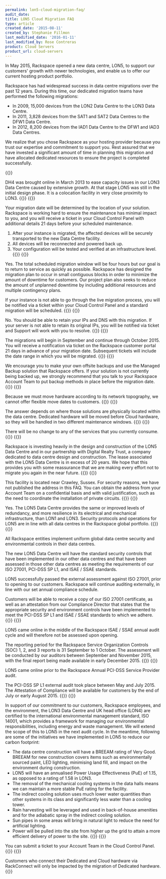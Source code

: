```yaml
---
permalink: lon5-cloud-migration-faq/
audit_date:
title: LON5 Cloud Migration FAQ
type: article
created_date: '2015-08-11'
created_by: Stephanie Fillmon
last_modified_date: '2016-01-11'
last_modified_by: Rose Contreras
product: Cloud Servers
product_url: cloud-servers
---
```


In May 2015, Rackspace opened a new data centre, LON5, to support our
customers' growth with newer technologies, and enable us to offer our
current hosting product portfolio.

Rackspace has had widespread success in data centre migrations over the
past 12 years. During this time, our dedicated migration teams have
performed the following migrations:

-   In 2009, 15,000 devices from the LON2 Data Centre to the LON3
    Data Centre.
-   In 2011, 3,828 devices from the SAT1 and SAT2 Data Centres to the
    DFW1 Data Centre.
-   In 2012, 8,200 devices from the IAD1 Data Centre to the DFW1 and
    IAD3 Data Centres.

We realize that you chose Rackspace as your hosting provider because you
trust our expertise and commitment to support you. Rest assured that we
have invested a significant amount of time in planning this migration
and have allocated dedicated resources to ensure the project is
completed successfully.

{{<accordion title="Why is Rackspace closing these data centres?" col="in" href="accordion1">}}


DH4 was brought online in March 2013 to ease capacity issues in our LON3
Data Centre caused by extensive growth. At that stage LON5 was still in
the initial design phase. It is a colocation facility in very close
proximity to LON3.
{{</accordion>}}
{{<accordion title="How will cloud devices be migrated to LON5?" col="in" href="accordion2">}}

Your migration date will be determined by the location of your solution.
Rackspace is working hard to ensure the maintenance has minimal impact
to you, and you will receive a ticket in your Cloud Control Panel with
additional details 21 days before your scheduled maintenance.

1.  After your instance is migrated, the affected devices will be
    securely transported to the new Data Centre facility.
2.  All devices will be reconnected and powered back up.
3.  Your configuration will be tested and verified at an
    infrastructure level.
{{</accordion>}}
{{<accordion title="Will there be any interruption to service?" col="in" href="accordion3">}}

Yes. The total scheduled migration window will be four
hours but our goal is to return to service as quickly as possible.
Rackspace has designed the migration plan to occur in small contiguous
blocks in order to minimize the amount of downtime for customers. Our
project plan also seeks to reduce the amount of unplanned downtime by
including additional resources and multiple contingency plans.

If your instance is not able to go through the live
migration process, you will be notified via a ticket within your Cloud
Control Panel and a standard migration will be scheduled.
{{</accordion>}}
{{<accordion title="Will there be any IP or DNS changes?" col="in" href="accordion4">}}

No. You should be able to retain your IPs and DNS with
this migration. If your server is not able to retain its original IPs,
you will be notified via ticket and Support will work with you to
resolve.
{{</accordion>}}
{{<accordion title="When are my servers scheduled to be migrated?" col="in" href="accordion5">}}

The migrations will begin in September and continue through October
2015. You will receive a notification via ticket on the Rackspace
customer portal 21 days in advance of your migration date. Subsequent
tickets will include the date range in which you will be migrated.
{{</accordion>}}
{{<accordion title="How will I need to prepare for the migration?" col="in" href="accordion6">}}

We encourage you to make your own offsite backups and use the Managed
Backup solution that Rackspace offers. If your solution is not currently
being backed up, we strongly recommend that you talk to your Rackspace
Account Team to put backup methods in place before the migration date.
{{</accordion>}}
{{<accordion title="Is the move date flexible? Can I choose the date of the migration?" col="in" href="accordion7">}}

Because we must move hardware according to its network topography, we
cannot offer flexible move dates to customers.
{{</accordion>}}
{{<accordion title="I have more than one solution with Rackspace. Will they all be migrated at the same time?" col="in" href="accordion8">}}

The answer depends on where those solutions are physically located
within the data centre. Dedicated hardware will be moved before Cloud
hardware, so they will be handled in two different maintenance windows.
{{</accordion>}}
{{<accordion title="Will my current services change because of the migration?" col="in" href="accordion9">}}

There will be no change to any of the services that you currently
consume.
{{</accordion>}}
{{<accordion title="Are there any guarantees that my server will not have to be migrated again afterwards?" col="in" href="accordion10">}}

Rackspace is investing heavily in the design and construction of the
LON5 Data Centre and in our partnership with Digital Realty Trust, a
company dedicated to data centre design and construction. The lease
associated with the LON5 Data Centre is in excess of 20 years. We hope
that this provides you with some reassurance that we are making every
effort not to migrate you again in the near future.
{{</accordion>}}
{{<accordion title="Where is LON5 located?" col="in" href="accordion11">}}

This facility is located near Crawley, Sussex. For security reasons, we
have not published the address in this FAQ. You can obtain the address
from your Account Team on a confidential basis and with valid
justification, such as the need to coordinate the installation of
private circuits.
{{</accordion>}}
{{<accordion title="Does the LON5 Data Centre have the same level of redundancy and security as other Rackspace data centres?" col="in" href="accordion12">}}

Yes. The LON5 Data Centre provides the same or improved levels of
redundancy, and more resilience in its electrical and mechanical
infrastructure, than LON1 and LON3. Security protocols and operations
for LON5 are in line with all data centres in the Rackspace global
portfolio.
{{</accordion>}}
{{<accordion title="What assurance can Rackspace provide customers regarding security controls in the new LON5 Data Centre?" col="in" href="accordion13">}}

All Rackspace entities implement uniform global data centre security and
environmental controls in their data centres.

The new LON5 Data Centre will have the standard security controls that
have been implemented in our other data centres and that have been
assessed in those other data centres as meeting the requirements of our
ISO 27001, PCI-DSS SP L1, and ISAE / SSAE standards.

LON5 successfully passed the external assessment against ISO 27001,
prior to opening to our customers. Rackspace will continue auditing
externally, in line with our set annual compliance schedule.

Customers will be able to receive a copy of our ISO 27001 certificate,
as well as an attestation from our Compliance Director that states that
the appropriate security and environment controls have been implemented
to meet the PCI-DSS SP L1 and ISAE / SSAE standards to which we adhere.
{{</accordion>}}
{{<accordion title="Has an SSAE16 / ISAE 3402 SOC report been completed for the LON5 Data Centre?" col="in" href="accordion14">}}

LON5 came online in the middle of the Rackspace ISAE / SSAE annual audit
cycle and will therefore not be assessed upon opening.

The reporting period for the Rackspace Service Organization Controls
(SOC) 1, 2, and 3 reports is 31 September to 1 October. The assessment
will be conducted by our auditors between September and November 2015,
with the final report being made available in early December 2015.
{{</accordion>}}
{{<accordion title="Will the LON5 Data Centre be PCI-DSS compliant?" col="in" href="accordion15">}}

LON5 came online prior to the Rackspace Annual PCI-DSS Service Provider
audit.

The PCI-DSS SP L1 external audit took place between May and July 2015.
The Attestation of Compliance will be available for customers by the end
of July or early August 2015.
{{</accordion>}}
{{<accordion title="What are the green credentials of the LON5 Data Centre?" col="in" href="accordion16">}}

In support of our commitment to our customers, Rackspace employees, and
the environment, the LON3 Data Centre and UK head office (LON4) are
certified to the international environmental management standard, ISO
14001, which provides a framework for managing our environmental
responsibilities, including energy and waste management. We will extend
the scope of this to LON5 in the next audit cycle. In the meantime,
following are some of the initiatives we have implemented in LON5 to
reduce our carbon footprint:

-   The data centre construction will have a BREEAM rating of Very Good.
    BREEAM for new construction covers items such as environmentally
    sourced paint, LED lighting, minimising land fill, and impact on the
    environment during construction.
-   LON5 will have an annualised Power Usage Effectiveness (PuE) of
    1.15, as opposed to a rating of 1.58 in LON3.
-   The removal of the mechanical cooling systems in the data halls
    means we can maintain a more stable PuE rating for the facility.
-   The indirect cooling solution uses much lower water quantities than
    other systems in its class and significantly less water than a
    cooling tower.
-   Rain harvesting will be leveraged and used in back-of-house
    amenities and for the adiabatic spray in the indirect
    cooling solution.
-   Sun pipes in some areas will bring in natural light to reduce the
    need for artificial lighting.
-   Power will be pulled into the site from higher up the grid to attain
    a more efficient delivery of power to the site.
{{</accordion>}}
{{<accordion title="Who should I contact if I have more questions about the migration?" col="in" href="accordion17">}}

You can submit a ticket to your Account Team in the Cloud Control Panel.
{{</accordion>}}
{{<accordion title="What about customers who use RackConnect?" col="in" href="accordion18">}}

Customers who connect their Dedicated and Cloud hardware via RackConnect
will only be impacted by the migration of Dedicated hardware.
{{</accordion>}}
